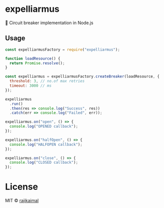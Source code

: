 # expelliarmus

🎃 Circuit breaker implementation in Node.js

## Usage

```js
const expelliarmusFactory = require("expelliarmus");

function loadResource() {
  return Promise.resolve();
}

const expelliarmus = expelliarmusFactory.createBreaker(loadResource, {
  threshold: 3, // no.of max retries
  timeout: 3000 // ms
});

expelliarmus
  .run()
  .then(res => console.log("Success", res))
  .catch(err => console.log("Failed", err));

expelliarmus.on("open", () => {
  console.log("OPENED callback");
});

expelliarmus.on("halfOpen", () => {
  console.log("HALFOPEN callback");
});

expelliarmus.on("close", () => {
  console.log("CLOSED callback");
});
```

# License

MIT © [rajikaimal](https://github.com/rajikaimal)
